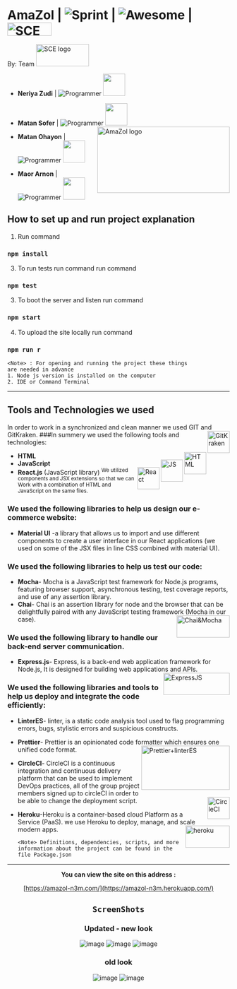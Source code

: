 # AmaZol | <img src="https://img.shields.io/badge/CurrentSprint-3-green" alt="Sprint" >  | ![Awesome](https://cdn.rawgit.com/sindresorhus/awesome/d7305f38d29fed78fa85652e3a63e154dd8e8829/media/badge.svg) | <img src="https://upload.wikimedia.org/wikipedia/he/4/44/SCE_logo.png"  alt="SCE logo" width="100" height="30">





 By: Team <img src="https://user-images.githubusercontent.com/73241556/161255383-ee411e2c-5460-4f44-a045-8da0b2b1f87b.png"
     alt="SCE logo" width="120" height="50">
 
 * **Neriya Zudi** | <img src="https://img.shields.io/badge/Neria-Programmer-blue" alt="Programmer" > <img src="https://user-images.githubusercontent.com/73241556/161254994-d038ea66-dbca-4b62-9170-5157cfd3bad0.png" width="50" height="50">
 
 * **Matan Sofer** | <img src="https://img.shields.io/badge/Matan-Programmer-blue" alt="Programmer" > <img src="https://user-images.githubusercontent.com/73241556/161255111-ee28e62d-6efa-4c05-abdd-f4d9c2cba642.png" width="50" height="50">
 <img src="https://user-images.githubusercontent.com/73241556/161255321-1dc059f0-6276-4a6f-8cb2-23187112db8d.png" align="right"
     alt="AmaZol logo" width="300" height="150">
 * **Matan Ohayon** |<img src="https://img.shields.io/badge/Matan-Programmer-blue" alt="Programmer" > <img src="https://user-images.githubusercontent.com/73241556/161255182-ca729d95-1227-465b-8f6b-47423e5b7f2b.png" width="50" height="50">
 
 * **Maor Arnon** | <img src="https://img.shields.io/badge/Maor-Programmer-blue" alt="Programmer" >  <img src="https://user-images.githubusercontent.com/73241556/161255247-26a8dd6e-023f-4c41-bf09-5e1396d28b3b.png" width="50" height="50"> 
 
 

## How to set up and run project explanation

1. Run command 
  ### `npm install`
3. To run tests run command
run command 
  ### `npm test`
3. To boot the server and listen
run command 
  ### `npm start`
4. To upload the site locally
run command 
  ### `npm run r`


    <Note> : For opening and running the project these things
    are needed in advance
    1. Node js version is installed on the computer
    2. IDE or Command Terminal 

     
     
   <hr>
   
   ## Tools and Technologies we used
 
  In order to work in a synchronized and clean manner we used GIT and GitKraken. <img src="https://1v5ymx3zt3y73fq5gy23rtnc-wpengine.netdna-ssl.com/wp-content/uploads/2021/06/gitkraken-logo-dark-sq.png" align="right"
     alt="GitKraken" width="50" height="50">
  ###In summery we used the following tools and technologies:

 

  * **HTML** <img src="https://upload.wikimedia.org/wikipedia/commons/thumb/6/61/HTML5_logo_and_wordmark.svg/1200px-HTML5_logo_and_wordmark.svg.png" align="right"
     alt="HTML" width="50" height="50">
  * **JavaScript** <img src="https://upload.wikimedia.org/wikipedia/commons/thumb/9/99/Unofficial_JavaScript_logo_2.svg/2048px-Unofficial_JavaScript_logo_2.svg.png" align="right"
     alt="JS" width="50" height="50">
  * **React.js** (JavaScript library) <img src="https://upload.wikimedia.org/wikipedia/commons/thumb/a/a7/React-icon.svg/1200px-React-icon.svg.png" align="right"
     alt="React" width="50" height="50">
<sup>We utilized components and JSX extensions so that we can
Work with a combination of HTML and JavaScript on the same files. </sub>

  ### We used the following libraries to help us design our e-commerce website:
  * **Material UI** -a library that allows us to import and use different components to create a user
interface in our React applications (we used on some of the JSX files in line CSS combined
with material UI).

  ### We used the following libraries to help us test our code:
  * **Mocha**- Mocha is a JavaScript test framework for Node.js programs, featuring browser
support, asynchronous testing, test coverage reports, and use of any assertion library.
  * **Chai**- Chai is an assertion library for node and the browser that can be delightfully paired
with any JavaScript testing framework (Mocha in our case).<img src="https://miro.medium.com/max/1200/1*__HSK-HxN6v84TnBq9GGPw.png" align="right"
     alt="Chai&Mocha" width="120" height="50">
     
  ### We used the following library to handle our back-end server communication.
  * **Express.js**- Express, is a back-end web application framework for Node.js, It is designed for
building web applications and APIs.<img src="https://buttercms.com/static/images/tech_banners/ExpressJS.png" align="right"
     alt="ExpressJS" width="150" height="50">
     
  ### We used the following libraries and tools to help us deploy and integrate the code efficiently:

  * **LinterES**- linter, is a static code analysis tool used to flag programming errors, bugs, stylistic
errors and suspicious constructs.
* **Prettier**- Prettier is an opinionated code formatter which ensures one unified code format.<img src="https://miro.medium.com/max/1200/1*83PZeBAFQkP1XyOfDigxsg.png" align="right"
     alt="Prettier+linterES" width="200" height="100">
* **CircleCI**- CircleCI is a continuous integration and continuous delivery platform that can be
used to implement DevOps practices, all of the group project members signed up to circleCI
in order to be able to change the deployment script. <img src="https://d3r49iyjzglexf.cloudfront.net/circleci-logo-stacked-fb-657e221fda1646a7e652c09c9fbfb2b0feb5d710089bb4d8e8c759d37a832694.png" align="right"
     alt="CircleCI" width="50" height="50">
* **Heroku**-Heroku is a container-based cloud Platform as a Service (PaaS). we use Heroku to
deploy, manage, and scale modern apps. <img src="https://images.g2crowd.com/uploads/product/image/social_landscape/social_landscape_bf0fb4cb7fe948c42f37ded73895638f/salesforce-heroku.png" align="right"
     alt="heroku" width="100" height="50">
  

    `<Note> Definitions, dependencies, scripts, and more information about the project can
    be found in the file Package.json`


 




---
<div align="center">

 **You can view the site on this address :**


[https://amazol-n3m.com/](https://amazol-n3m.herokuapp.com/)




 ## `ScreenShots`
 
 ###  Updated - new look
![image](https://user-images.githubusercontent.com/73241556/161255739-73f68c07-c25f-46ea-af58-57f73aa8f40f.png)
![image](https://user-images.githubusercontent.com/73241556/161255883-1631dde1-f40e-41da-95a3-9267fe7554ba.png)
![image](https://user-images.githubusercontent.com/73241556/161255909-de714e65-d7f7-4607-8bb2-1603afa77ef4.png)


 ###  old look
![image](https://user-images.githubusercontent.com/73241556/159358795-70726a2e-c23d-4594-adb3-63e467e3060b.png)
![image](https://user-images.githubusercontent.com/73241556/159358862-387c120d-b3f9-48c1-96f3-4a0714e3e3fc.png)


<div />
